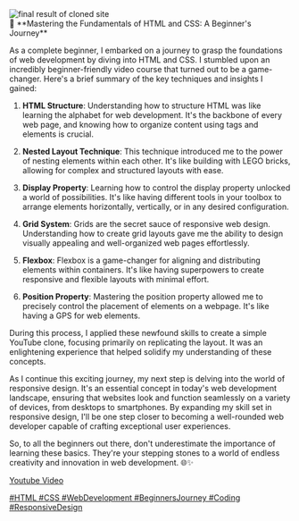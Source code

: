 <img src="/images/capture.jpn" alt="final result of cloned site">
<div style="align-item: left;">
🚀 **Mastering the Fundamentals of HTML and CSS: A Beginner's Journey**

As a complete beginner, I embarked on a journey to grasp the foundations of web development by diving into HTML and CSS. I stumbled upon an incredibly beginner-friendly video course that turned out to be a game-changer. Here's a brief summary of the key techniques and insights I gained:

1. **HTML Structure**: Understanding how to structure HTML was like learning the alphabet for web development. It's the backbone of every web page, and knowing how to organize content using tags and elements is crucial.

2. **Nested Layout Technique**: This technique introduced me to the power of nesting elements within each other. It's like building with LEGO bricks, allowing for complex and structured layouts with ease.

3. **Display Property**: Learning how to control the display property unlocked a world of possibilities. It's like having different tools in your toolbox to arrange elements horizontally, vertically, or in any desired configuration.

4. **Grid System**: Grids are the secret sauce of responsive web design. Understanding how to create grid layouts gave me the ability to design visually appealing and well-organized web pages effortlessly.

5. **Flexbox**: Flexbox is a game-changer for aligning and distributing elements within containers. It's like having superpowers to create responsive and flexible layouts with minimal effort.

6. **Position Property**: Mastering the position property allowed me to precisely control the placement of elements on a webpage. It's like having a GPS for web elements.

During this process, I applied these newfound skills to create a simple YouTube clone, focusing primarily on replicating the layout. It was an enlightening experience that helped solidify my understanding of these concepts.

As I continue this exciting journey, my next step is delving into the world of responsive design. It's an essential concept in today's web development landscape, ensuring that websites look and function seamlessly on a variety of devices, from desktops to smartphones. By expanding my skill set in responsive design, I'll be one step closer to becoming a well-rounded web developer capable of crafting exceptional user experiences.

So, to all the beginners out there, don't underestimate the importance of learning these basics. They're your stepping stones to a world of endless creativity and innovation in web development. 🌐✨

<a href="https://www.youtube.com/watch?v=G3e-cpL7ofc&t=4611s"> Youtube Video

#HTML #CSS #WebDevelopment #BeginnersJourney #Coding #ResponsiveDesign

</div>
